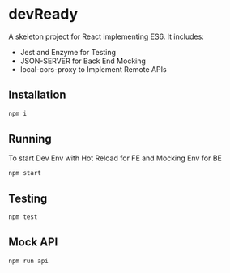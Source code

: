 # devReady
A skeleton project for React implementing ES6.
It includes:
* Jest and Enzyme for Testing
* JSON-SERVER for Back End Mocking
* local-cors-proxy to Implement Remote APIs

## Installation

```bash
npm i 
```
## Running
To start Dev Env with Hot Reload for FE and Mocking Env for BE
```bash
npm start
```

## Testing
```bash
npm test
```

## Mock API
```bash
npm run api
```
